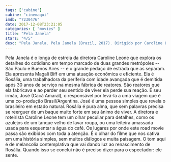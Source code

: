```yaml
---
tags: ['cabine']
cabine: "cinemaqui"
imdb: "7230476"
date: 2017-12-08T23:21:05
categories: [ "movies" ]
title: "Pela Janela"
stars: "4/5"
desc: "Pela Janela. Pela Janela (Brazil, 2017). Dirigido por Caroline Leone. Escrito por Caroline Leone. Com Mayara Constantino, Cacá Amaral (José), Magali Biff (Rosália)."
---
```

Pela Janela é o longa de estreia da diretora Caroline Leone que explora os detalhes do cotidiano em tempo marcado de duas grandes metrópoles -- São Paulo e Buenos Aires -- e o grande pedaço de estrada que as separam. Ela apresenta Magali Biff em uma atuação econômica e eficiente. Ela é Rosália, uma trabalhadora da periferia com idade avançada que é demitida após 30 anos de serviço na mesma fábrica de reatores. São reatores que ela fabricava e ao perder seu sentido de viver ela perde sua reação. É seu irmão, José (Cacá Amaral), o responsável por levá-la a uma viagem que é uma co-produção Brasil/Argentina. José é uma pessoa simples que revela o brasileiro em estado natural. Rosália é pura alma, que sem palavras precisa se reerguer de um baque muito forte em seu ânimo de viver. A diretora e roteirista Caroline Leone tem um olhar peculiar para detalhes, como os azulejos de um tanque velho de lavar roupa, ou uma leiteira amassada usada para esquentar a água do café. Os lugares por onde este road movie passa são exibidos com toda a atenção. É o olhar do filme que nos cativa em uma história simples, sem muitos diálogos e muita paisagem. O tom aqui é de melancolia contemplativa que vai dando luz ao renascimento de Rosália. Quando isso se conclui não é preciso dizer para o espectador: ele sente.
